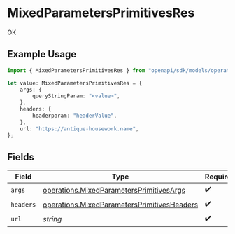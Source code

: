 # MixedParametersPrimitivesRes

OK

## Example Usage

```typescript
import { MixedParametersPrimitivesRes } from "openapi/sdk/models/operations";

let value: MixedParametersPrimitivesRes = {
    args: {
        queryStringParam: "<value>",
    },
    headers: {
        headerparam: "headerValue",
    },
    url: "https://antique-housework.name",
};
```

## Fields

| Field                                                                                                             | Type                                                                                                              | Required                                                                                                          | Description                                                                                                       |
| ----------------------------------------------------------------------------------------------------------------- | ----------------------------------------------------------------------------------------------------------------- | ----------------------------------------------------------------------------------------------------------------- | ----------------------------------------------------------------------------------------------------------------- |
| `args`                                                                                                            | [operations.MixedParametersPrimitivesArgs](../../../sdk/models/operations/mixedparametersprimitivesargs.md)       | :heavy_check_mark:                                                                                                | N/A                                                                                                               |
| `headers`                                                                                                         | [operations.MixedParametersPrimitivesHeaders](../../../sdk/models/operations/mixedparametersprimitivesheaders.md) | :heavy_check_mark:                                                                                                | N/A                                                                                                               |
| `url`                                                                                                             | *string*                                                                                                          | :heavy_check_mark:                                                                                                | N/A                                                                                                               |